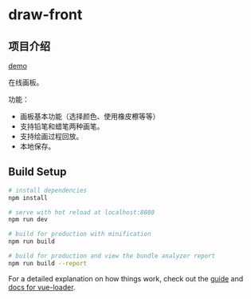 # draw-front

## 项目介绍

[demo](http://draw.yunser.com)

在线画板。

功能：

* 画板基本功能（选择颜色、使用橡皮檫等等）
* 支持铅笔和蜡笔两种画笔。
* 支持绘画过程回放。
* 本地保存。

## Build Setup

``` bash
# install dependencies
npm install

# serve with hot reload at localhost:8080
npm run dev

# build for production with minification
npm run build

# build for production and view the bundle analyzer report
npm run build --report
```

For a detailed explanation on how things work, check out the [guide](http://vuejs-templates.github.io/webpack/) and [docs for vue-loader](http://vuejs.github.io/vue-loader).
